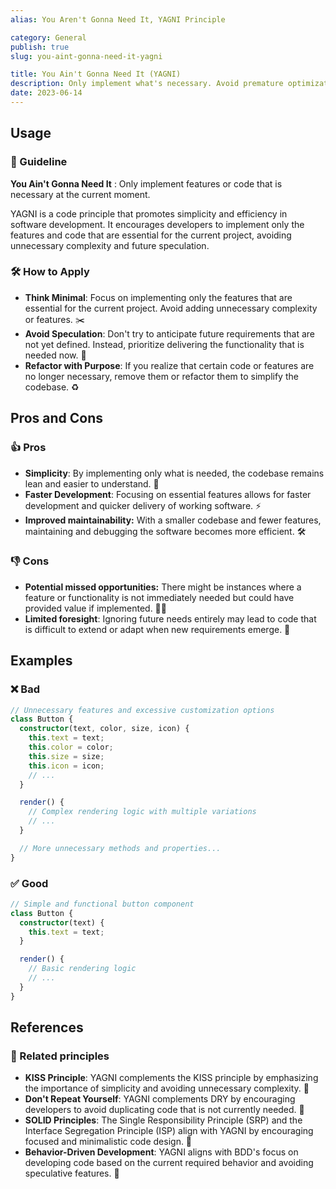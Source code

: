 ```yaml
---
alias: You Aren't Gonna Need It, YAGNI Principle

category: General
publish: true
slug: you-aint-gonna-need-it-yagni

title: You Ain't Gonna Need It (YAGNI) 
description: Only implement what's necessary. Avoid premature optimization. Keep code simple and focused on current requirements.
date: 2023-06-14
---
```


## Usage
### 📝 Guideline
**You Ain't Gonna Need It** : Only implement features or code that is necessary at the current moment.

YAGNI is a code principle that promotes simplicity and efficiency in software development. It encourages developers to implement only the features and code that are essential for the current project, avoiding unnecessary complexity and future speculation.

### 🛠️ How to Apply
- **Think Minimal**: Focus on implementing only the features that are essential for the current project. Avoid adding unnecessary complexity or features. ✂️
- **Avoid Speculation**: Don't try to anticipate future requirements that are not yet defined. Instead, prioritize delivering the functionality that is needed now. 🔮
- **Refactor with Purpose**: If you realize that certain code or features are no longer necessary, remove them or refactor them to simplify the codebase. ♻️

## Pros and Cons

### 👍 Pros
- **Simplicity**: By implementing only what is needed, the codebase remains lean and easier to understand. 🧩
- **Faster Development**: Focusing on essential features allows for faster development and quicker delivery of working software. ⚡️
- **Improved maintainability:** With a smaller codebase and fewer features, maintaining and debugging the software becomes more efficient. 🛠️


### 👎 Cons
- **Potential missed opportunities:** There might be instances where a feature or functionality is not immediately needed but could have provided value if implemented. 🤷‍♂️
- **Limited foresight**: Ignoring future needs entirely may lead to code that is difficult to extend or adapt when new requirements emerge. 🚧

## Examples

### ❌ Bad
```typescript
// Unnecessary features and excessive customization options
class Button {
  constructor(text, color, size, icon) {
    this.text = text;
    this.color = color;
    this.size = size;
    this.icon = icon;
    // ...
  }

  render() {
    // Complex rendering logic with multiple variations
    // ...
  }

  // More unnecessary methods and properties...
}

```

### ✅ Good
```typescript
// Simple and functional button component
class Button {
  constructor(text) {
    this.text = text;
  }

  render() {
    // Basic rendering logic
    // ...
  }
}
```

## References

### 🔀 Related principles
- **KISS Principle**: YAGNI complements the KISS principle by emphasizing the importance of simplicity and avoiding unnecessary complexity. 🤫
- **Don't Repeat Yourself**: YAGNI complements DRY by encouraging developers to avoid duplicating code that is not currently needed. 🔄
- **SOLID Principles**: The Single Responsibility Principle (SRP) and the Interface Segregation Principle (ISP) align with YAGNI by encouraging focused and minimalistic code design. 🎯
- **Behavior-Driven Development**: YAGNI aligns with BDD's focus on developing code based on the current required behavior and avoiding speculative features. 🌟